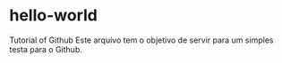 # hello-world
Tutorial of Github
Este arquivo tem o objetivo de servir para um simples testa para o Github.
